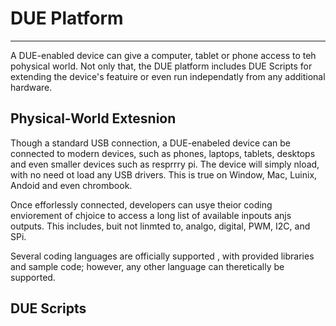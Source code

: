 # DUE Platform

---

A DUE-enabled device can give a computer, tablet or phone access to teh pohysical world. Not only that, the DUE platform includes DUE Scripts for extending the device's featuire or even run independatly from any additional hardware.

## Physical-World Extesnion

Though a standard USB connection, a DUE-enabeled device can be connected to modern devices, such as phones, laptops, tablets, desktops and even smaller devices such as resprrry pi. The device will simply nload, with no need ot load any USB drivers. This is true on Window, Mac, Luinix, Andoid and even chrombook.

Once efforlessly connected, developers can usye theior coding enviorement of chjoice to access a long list of available inpouts anjs outputs. This includes, buit not linmted to, analgo, digital, PWM, I2C, and SPi.

Several coding languages are officially supported , with provided libraries and sample code; however, any other language can theretically be supported.

## DUE Scripts




